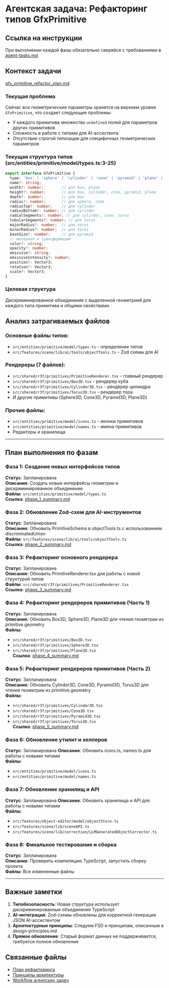# Агентская задача: Рефакторинг типов GfxPrimitive

## Ссылка на инструкции
При выполнении каждой фазы обязательно сверяйся с требованиями в [agent-tasks.md](../../docs/development/workflows/agent-tasks.md)

## Контекст задачи

[gfx_primitive_refactor_plan.md](../../docs/architecture/gfx_primitive_refactor_plan.md)

### Текущая проблема
Сейчас все геометрические параметры хранятся на верхнем уровне `GfxPrimitive`, что создает следующие проблемы:
- У каждого примитива множество `undefined` полей для параметров других примитивов
- Сложность в работе с типами для AI-ассистента
- Отсутствие строгой типизации для специфичных геометрических параметров

### Текущая структура типов (src/entities/primitive/model/types.ts:3-25)
```typescript
export interface GfxPrimitive {
  type: 'box' | 'sphere' | 'cylinder' | 'cone' | 'pyramid' | 'plane' | 'torus';
  name?: string;
  width?: number;        // для box, plane
  height?: number;       // для box, cylinder, cone, pyramid, plane
  depth?: number;        // для box
  radius?: number;       // для sphere, cone
  radiusTop?: number;    // для cylinder
  radiusBottom?: number; // для cylinder
  radialSegments?: number; // для cylinder, cone, torus
  tubularSegments?: number; // для torus
  majorRadius?: number;  // для torus
  minorRadius?: number;  // для torus
  baseSize?: number;     // для pyramid
  // материал и трансформации
  color?: string;
  opacity?: number;
  emissive?: string;
  emissiveIntensity?: number;
  position?: Vector3;
  rotation?: Vector3;
  scale?: Vector3;
}
```

### Целевая структура
Дискриминированное объединение с выделенной геометрией для каждого типа примитива и общими свойствами.

## Анализ затрагиваемых файлов

### Основные файлы типов:
- `src/entities/primitive/model/types.ts` - определение типов
- `src/features/scene/lib/ai/tools/objectTools.ts` - Zod схемы для AI

### Рендереры (7 файлов):
- `src/shared/r3f/primitives/PrimitiveRenderer.tsx` - главный рендерер
- `src/shared/r3f/primitives/Box3D.tsx` - рендерер куба
- `src/shared/r3f/primitives/Cylinder3D.tsx` - рендерер цилиндра
- `src/shared/r3f/primitives/Torus3D.tsx` - рендерер тора
- И другие примитивы (Sphere3D, Cone3D, Pyramid3D, Plane3D)

### Прочие файлы:
- `src/entities/primitive/model/icons.ts` - иконки примитивов
- `src/entities/primitive/model/names.ts` - имена примитивов
- Редакторы и хранилища

---

## План выполнения по фазам

### Фаза 1: Создание новых интерфейсов типов 
**Статус**: Запланирована  
**Описание**: Создать новые интерфейсы геометрии и дискриминированное объединение  
**Файлы**: `src/entities/primitive/model/types.ts`  
**Ссылка**: [phase_1_summary.md](phases/phase_1_summary.md)

### Фаза 2: Обновление Zod-схем для AI-инструментов 
**Статус**: Запланирована  
**Описание**: Обновить PrimitiveSchema в objectTools.ts с использованием discriminatedUnion  
**Файлы**: `src/features/scene/lib/ai/tools/objectTools.ts`  
**Ссылка**: [phase_2_summary.md](phases/phase_2_summary.md)

### Фаза 3: Рефакторинг основного рендерера 
**Статус**: Запланирована  
**Описание**: Обновить PrimitiveRenderer.tsx для работы с новой структурой типов  
**Файлы**: `src/shared/r3f/primitives/PrimitiveRenderer.tsx`  
**Ссылка**: [phase_3_summary.md](phases/phase_3_summary.md)

### Фаза 4: Рефакторинг рендереров примитивов (Часть 1) 
**Статус**: Запланирована  
**Описание**: Обновить Box3D, Sphere3D, Plane3D для чтения геометрии из primitive.geometry  
**Файлы**: 
- `src/shared/r3f/primitives/Box3D.tsx`
- `src/shared/r3f/primitives/Sphere3D.tsx`
- `src/shared/r3f/primitives/Plane3D.tsx`  
**Ссылка**: [phase_4_summary.md](phases/phase_4_summary.md)

### Фаза 5: Рефакторинг рендереров примитивов (Часть 2) 
**Статус**: Запланирована  
**Описание**: Обновить Cylinder3D, Cone3D, Pyramid3D, Torus3D для чтения геометрии из primitive.geometry  
**Файлы**: 
- `src/shared/r3f/primitives/Cylinder3D.tsx`
- `src/shared/r3f/primitives/Cone3D.tsx`
- `src/shared/r3f/primitives/Pyramid3D.tsx`
- `src/shared/r3f/primitives/Torus3D.tsx`  
**Ссылка**: [phase_5_summary.md](phases/phase_5_summary.md)

### Фаза 6: Обновление утилит и хелперов
**Статус**: Запланирована
**Описание**: Обновить icons.ts, names.ts для работы с новыми типами  
**Файлы**: 
- `src/entities/primitive/model/icons.ts`
- `src/entities/primitive/model/names.ts`

### Фаза 7: Обновление хранилищ и API
**Статус**: Запланирована 
**Описание**: Обновить хранилища и API для работы с новыми типами  
**Файлы**: 
- `src/features/object-editor/model/objectStore.ts`
- `src/features/scene/lib/sceneAPI.ts`
- `src/features/scene/lib/correction/LLMGeneratedObjectCorrector.ts`

### Фаза 8: Финальное тестирование и сборка
**Статус**: Запланирована  
**Описание**: Проверить компиляцию TypeScript, запустить сборку проекта  
**Файлы**: Все измененные файлы

---

## Важные заметки

1. **Типобезопасность**: Новая структура использует дискриминированные объединения TypeScript
2. **AI-интеграция**: Zod-схемы обновлены для корректной генерации JSON AI-ассистентом
3. **Архитектурные принципы**: Следуем FSD и принципам, описанным в design-principles.md
4. **Прямое обновление**: Старый формат данных не поддерживается, требуется полное обновление

## Связанные файлы
- [План рефакторинга](../../docs/architecture/gfx_primitive_refactor_plan.md)
- [Принципы архитектуры](../../docs/architecture/design-principles.md)
- [Workflow агентских задач](../../docs/development/workflows/agent-tasks.md)
